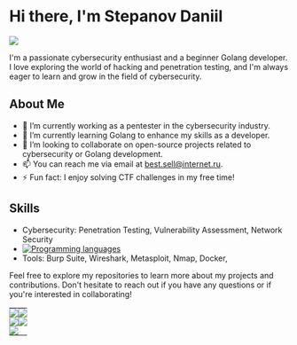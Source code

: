 
# Hi there, I'm Stepanov Daniil  


<td style="padding: 0;"><img src="https://github-profile-summary-cards.vercel.app/api/cards/profile-details?username=c0mrade12211&theme=solarized_dark" style="display: block;"></td>

I'm a passionate cybersecurity enthusiast and a beginner Golang developer. I love exploring the world of hacking and penetration testing, and I'm always eager to learn and grow in the field of cybersecurity.

## About Me

- 🔭 I’m currently working as a pentester in the cybersecurity industry.
- 🌱 I’m currently learning Golang to enhance my skills as a developer.
- 👯 I’m looking to collaborate on open-source projects related to cybersecurity or Golang development.
- 📫 You can reach me via email at [best.sell@internet.ru](mailto:best.sell@internet.ru).
- ⚡ Fun fact: I enjoy solving CTF challenges in my free time!

## Skills

- Cybersecurity: Penetration Testing, Vulnerability Assessment, Network Security  
- [![Programming languages](https://skillicons.dev/icons?i=golang,cpp,python,powershell,postgresql)](https://skillicons.dev)
- Tools: Burp Suite, Wireshark, Metasploit, Nmap, Docker, 


Feel free to explore my repositories to learn more about my projects and contributions. Don't hesitate to reach out if you have any questions or if you're interested in collaborating!




<table style="border-collapse: collapse;">
  <tr>
    <td style="padding: 0;"><img src="https://github-profile-summary-cards.vercel.app/api/cards/stats?username=c0mrade12211&theme=solarized_dark" style="display: block;"></td>
    <td style="padding: 0;"><img src="https://github-profile-summary-cards.vercel.app/api/cards/profile-details?username=c0mrade12211&theme=solarized_dark" style="display: block;"></td>
  </tr>
  <tr>
    <td style="padding: 0;"><img src="https://github-profile-summary-cards.vercel.app/api/cards/most-commit-language?username=c0mrade12211&theme=solarized_dark" style="display: block;"></td>
    <td style="padding: 0;"><img src="https://github-profile-summary-cards.vercel.app/api/cards/repos-per-language?username=c0mrade12211&theme=solarized_dark" style="display: block;"></td>
  </tr>
  <tr>
    <td colspan="2" style="padding: 0;"><img src="https://github-profile-summary-cards.vercel.app/api/cards/productive-time?username=c0mrade12211&theme=solarized_dark" style="display: block;"></td>
  </tr>
</table>
